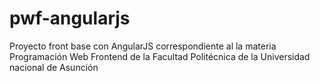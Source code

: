 # pwf-angularjs
Proyecto front base con AngularJS correspondiente al la materia Programación Web Frontend de la Facultad Politécnica de la Universidad nacional de Asunción

